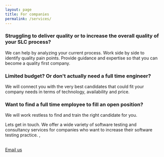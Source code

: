 ```yaml
---
layout: page
title: For companies
permalink: /services/
---
```

### Struggling to deliver quality or to increase the overall quality of your SLC process?
We can help by analyzing your current process. Work side by side to identify quality pain points. Provide guidance and expertise so that you can become a quality first company.
### Limited budget? Or don't actually need a full time engineer?
We will connect you with the very best candidates that could fit your company needs in terms of technology, availability and price.
### Want to find a full time employee to fill an open position?
We will work restless to find and train the right candidate for you.


Lets get in touch. We offer a wide variety of software testing and consultancy services for companies who want to increase their software testing practice. ,

<br><a href="mailto:pc@coffeestain.io">Email us</a>
